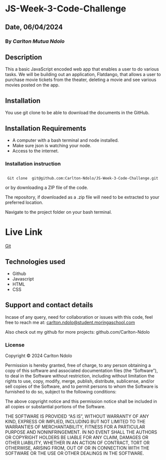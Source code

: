 
# JS-Week-3-Code-Challenge

## Date, 06/04/2024

### By *Carlton Mutua Ndolo*

## Description

This a basic JavaScript encoded web app that enables a user to do various tasks.
We will be building out an application, Flatdango, that allows a user to purchase movie tickets from the theater, deleting a movie and see various movies posted on the app.

## Installation

You use git clone to be able to download the documents in the GitHub.

## Installation Requirements

- A computer with a bash terminal and node installed.
- Make sure json is watching your node.
- Access to the internet.

### Installation instruction

``` Git

 Git clone  git@github.com:Carlton-Ndolo/JS-Week-3-Code-Challenge.git

```

or by downloading a ZIP file of the code.

The repository, if downloaded as a .zip file will need to be extracted to your preferred location.

Navigate to the project folder on your bash terminal.

# Live Link

[Git]( https://carlton-ndolo.github.io/JS-Week-3-Code-Challenge/)

## Technologies used

- Github
- Javascript
- HTML
- CSS

## Support and contact details

Incase of any query, need for collaboration or issues with this code, feel free to reach me at: <carlton.ndolo@student.moringaschool.com>

Also check out my github for more projects:
github.com/Carlton-Ndolo

### License

Copyright © 2024 Carlton Ndolo

Permission is hereby granted, free of charge, to any person obtaining a copy of this software and associated documentation files (the “Software”), to deal in the Software without restriction, including without limitation the rights to use, copy, modify, merge, publish, distribute, sublicense, and/or sell copies of the Software, and to permit persons to whom the Software is furnished to do so, subject to the following conditions:

The above copyright notice and this permission notice shall be included in all copies or substantial portions of the Software.

THE SOFTWARE IS PROVIDED “AS IS”, WITHOUT WARRANTY OF ANY KIND, EXPRESS OR IMPLIED, INCLUDING BUT NOT LIMITED TO THE WARRANTIES OF MERCHANTABILITY, FITNESS FOR A PARTICULAR PURPOSE AND NONINFRINGEMENT. IN NO EVENT SHALL THE AUTHORS OR COPYRIGHT HOLDERS BE LIABLE FOR ANY CLAIM, DAMAGES OR OTHER LIABILITY, WHETHER IN AN ACTION OF CONTRACT, TORT OR OTHERWISE, ARISING FROM, OUT OF OR IN CONNECTION WITH THE SOFTWARE OR THE USE OR OTHER DEALINGS IN THE SOFTWARE.
